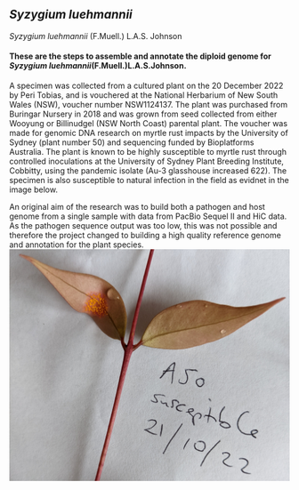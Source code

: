 ## _Syzygium luehmannii_
_Syzygium luehmannii_ (F.Muell.) L.A.S. Johnson 

#### These are the steps to assemble and annotate the diploid genome for _Syzygium luehmannii_(F.Muell.)L.A.S.Johnson.

A specimen was collected from a cultured plant on the 20 December 2022 by Peri Tobias, and is vouchered at the National Herbarium of New South Wales (NSW), voucher number NSW1124137. The plant was purchased from Buringar Nursery in 2018 and was grown from seed collected from either Wooyung or Billinudgel (NSW North Coast) parental plant. The voucher was made for genomic DNA research on myrtle rust impacts by the University of Sydney (plant number 50) and sequencing funded by Bioplatforms Australia. The plant is known to be highly susceptible to myrtle rust through controlled inoculations at the University of Sydney Plant Breeding Institute, Cobbitty, using the pandemic isolate (Au-3 glasshouse increased 622). The specimen is also susceptible to natural infection in the field as evidnet in the image below.

An original aim of the research was to build both a pathogen and host genome from a single sample with data from PacBio Sequel II and HiC data.  As the pathogen sequence output was too low, this was not possible and therefore the project changed to building a high quality reference genome and annotation for the plant species.
![Alt text](https://github.com/peritob/Syzygium-luehmannii/blob/main/SL50_field_infected_2022.jpg)
